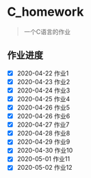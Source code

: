 # C_homework

> 一个C语言的作业

## 作业进度

- [x] 2020-04-22 作业1
- [x] 2020-04-23 作业2
- [x] 2020-04-24 作业3
- [x] 2020-04-25 作业4
- [x] 2020-04-26 作业5
- [x] 2020-04-26 作业6
- [x] 2020-04-27 作业7
- [x] 2020-04-28 作业8
- [x] 2020-04-29 作业9
- [x] 2020-04-30 作业10
- [x] 2020-05-01 作业11
- [x] 2020-05-02 作业12